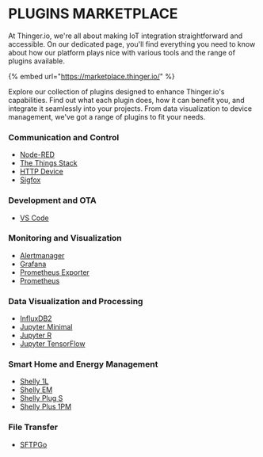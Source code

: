 # PLUGINS MARKETPLACE

At Thinger.io, we're all about making IoT integration straightforward and accessible. On our dedicated page, you'll find everything you need to know about how our platform plays nice with various tools and the range of plugins available.

{% embed url="https://marketplace.thinger.io/" %}

Explore our collection of plugins designed to enhance Thinger.io's capabilities. Find out what each plugin does, how it can benefit you, and integrate it seamlessly into your projects. From data visualization to device management, we've got a range of plugins to fit your needs.

### &#x20;Communication and Control

* [Node-RED](https://marketplace.thinger.io/plugins/node-red/)
* [The Things Stack](https://marketplace.thinger.io/plugins/ttn-stack/)
* [HTTP Device](https://marketplace.thinger.io/plugins/http-device/)
* [Sigfox](https://marketplace.thinger.io/plugins/sigfox/)

### Development and OTA

* [VS Code](https://marketplace.thinger.io/plugins/vscode/)

### Monitoring and Visualization

* [Alertmanager](https://marketplace.thinger.io/plugins/alertmanager/)
* [Grafana](https://marketplace.thinger.io/plugins/grafana/)
* [Prometheus Exporter](https://marketplace.thinger.io/plugins/prometheus-exporter/)
* [Prometheus](https://marketplace.thinger.io/plugins/prometheus/)

### Data Visualization and Processing

* [InfluxDB2](https://marketplace.thinger.io/plugins/influxdb2/)
* [Jupyter Minimal](https://marketplace.thinger.io/plugins/jupyter-minimal/)
* [Jupyter R](https://marketplace.thinger.io/plugins/jupyter-r/)
* [Jupyter TensorFlow](https://marketplace.thinger.io/plugins/jupyter-tensorflow/)

### Smart Home and Energy Management

* [Shelly 1L](https://marketplace.thinger.io/plugins/shelly-1l/)
* [Shelly EM](https://marketplace.thinger.io/plugins/shelly-em/)
* [Shelly Plug S](https://marketplace.thinger.io/plugins/shelly-plug-s/)
* [Shelly Plus 1PM](https://marketplace.thinger.io/plugins/shelly-plus-1pm/)

### File Transfer

* [SFTPGo](https://marketplace.thinger.io/plugins/sftpgo/)

